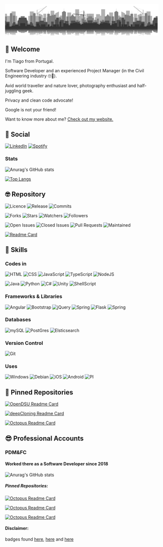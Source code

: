 [![Tiago's GitHub Banner](./assets/banner.png)](https://www.pdmfc.com)

## :wave: Welcome

I'm Tiago from Portugal.

Software Developer and an experienced Project Manager (in the Civil Engineering industry :roll_eyes::monocle_face:).

Avid world traveller and nature lover, photography enthusiast and half-juggling geek.

Privacy and clean code advocate!

Google is not your friend!

Want to know more about me? [Check out my website.](https://www.pdmfc.com/)



## :shushing_face: Social

[![LinkedIn](https://img.shields.io/badge/LinkedIn-0077B5?style=for-the-badge&logo=linkedin&logoColor=white)](https://www.linkedin.com/TiagoVenceslau)
[![Spotify](https://img.shields.io/badge/Spotify-1ED760?&style=for-the-badge&logo=spotify&logoColor=white)](https://www.linkedin.com/TiagoVenceslau)

### Stats

![Anurag's GitHub stats](https://github-readme-stats.vercel.app/api?username=TiagoVenceslau&show_icons=true)

[![Top Langs](https://github-readme-stats.vercel.app/api/top-langs/?username=TiagoVenceslau)](https://github.com/anuraghazra/github-readme-stats)





## :nerd_face: Repository

![Licence](https://img.shields.io/github/license/TiagoVenceslau/TiagoVenceslau.svg)
![Release](https://img.shields.io/github/release/TiagoVenceslau/TiagoVenceslau.svg)
![Commits](https://img.shields.io/github/commits-since/TiagoVenceslau/TiagoVenceslau/0.1.0.svg)

![Forks](https://img.shields.io/github/forks/TiagoVenceslau/TiagoVenceslau.svg)
![Stars](https://img.shields.io/github/stars/TiagoVenceslau/TiagoVenceslau.svg)
![Watchers](https://img.shields.io/github/watchers/TiagoVenceslau/TiagoVenceslau.svg)
![Followers](https://img.shields.io/github/followers/Tiagovenceslau.svg?style=social&label=Follow&maxAge=2592000)

![Open Issues](https://img.shields.io/github/issues/TiagoVenceslau/TiagoVenceslau.svg)
![Closed Issues](https://img.shields.io/github/issues-closed/TiagoVenceslau/TiagoVenceslau.svg)
![Pull Requests](https://img.shields.io/github/issues-pr-closed/TiagoVenceslau/TiagoVenceslau.svg)
![Maintained](https://img.shields.io/badge/Maintained%3F-yes-green.svg)

[![Readme Card](https://github-readme-stats.vercel.app/api/pin/?username=TiagoVenceslau&repo=TiagoVenceslau)](https://github.com/anuraghazra/github-readme-stats)
















## 💼 Skills

### Codes in

![HTML](https://img.shields.io/badge/HTML5-E34F26?style=for-the-badge&logo=html5&logoColor=white)
![CSS](https://img.shields.io/badge/CSS3-1572B6?style=for-the-badge&logo=css3&logoColor=white)
![JavaScript](https://img.shields.io/badge/JavaScript-F7DF1E?style=for-the-badge&logo=javascript&logoColor=black)
![TypeScript](https://img.shields.io/badge/TypeScript-007ACC?style=for-the-badge&logo=typescript&logoColor=white)
![NodeJS](https://img.shields.io/badge/Node.js-43853D?style=for-the-badge&logo=node.js&logoColor=white)

![Java](https://img.shields.io/badge/Java-ED8B00?style=for-the-badge&logo=java&logoColor=white)
![Python](https://img.shields.io/badge/Python-14354C?style=for-the-badge&logo=python&logoColor=white)
![C#](https://img.shields.io/badge/C%23-239120?style=for-the-badge&logo=c-sharp&logoColor=white)
![Unity](https://img.shields.io/badge/Unity-100000?style=for-the-badge&logo=unity&logoColor=white)
![ShellScript](https://img.shields.io/badge/Shell_Script-121011?style=for-the-badge&logo=gnu-bash&logoColor=white)


### Frameworks & Libraries

![Angular](https://img.shields.io/badge/Angular-DD0031?style=for-the-badge&logo=angular&logoColor=white)
![Bootstrap](https://img.shields.io/badge/Bootstrap-563D7C?style=for-the-badge&logo=bootstrap&logoColor=white)
![jQuery](https://img.shields.io/badge/jQuery-0769AD?style=for-the-badge&logo=jquery&logoColor=white)
![Spring](https://img.shields.io/badge/Spring-6DB33F?style=for-the-badge&logo=spring&logoColor=white)
![Flask](https://img.shields.io/badge/Flask-000000?style=for-the-badge&logo=flask&logoColor=white)
![Spring](https://img.shields.io/badge/Spring-6DB33F?style=for-the-badge&logo=spring&logoColor=white)

### Databases 

![mySQL](https://img.shields.io/badge/MySQL-00000F?style=for-the-badge&logo=mysql&logoColor=white)
![PostGres](https://img.shields.io/badge/PostgreSQL-316192?style=for-the-badge&logo=postgresql&logoColor=white)
![Elsticsearch](https://img.shields.io/badge/-ElasticSearch-005571?style=for-the-badge&logo=elasticsearch)


### Version Control

![Git](https://img.shields.io/badge/git-%23F05033.svg?style=for-the-badge&logo=git&logoColor=white)


### Uses

![Windows](https://img.shields.io/badge/Windows-0078D6?style=for-the-badge&logo=windows&logoColor=white)
![Debian](https://img.shields.io/badge/Debian-D70A53?style=for-the-badge&logo=debian&logoColor=white)
![iOS](https://img.shields.io/badge/iOS-000000?style=for-the-badge&logo=ios&logoColor=white)
![Android](https://img.shields.io/badge/Android-3DDC84?style=for-the-badge&logo=android&logoColor=white)
![PI](https://img.shields.io/badge/-RaspberryPi-C51A4A?style=for-the-badge&logo=Raspberry-Pi)

## 📌 Pinned Repositories

[![OpenDSU Readme Card](https://github-readme-stats.vercel.app/api/pin/?username=TiagoVenceslau&repo=OpenDSU)](https://github.com/anuraghazra/github-readme-stats)

[![deepCloning Readme Card](https://github-readme-stats.vercel.app/api/pin/?username=TiagoVenceslau&repo=DeepCloning)](https://github.com/anuraghazra/github-readme-stats)

[![Octopus Readme Card](https://github-readme-stats.vercel.app/api/pin/?username=TiagoVenceslau&repo=octopus)](https://github.com/anuraghazra/github-readme-stats)

## :sunglasses: Professional Accounts

### PDM&FC

#### Worked there as a Software Developer since 2018

![Anurag's GitHub stats](https://github-readme-stats.vercel.app/api?username=TiagoV-PDMFC&show_icons=true)

##### Pinned Repositories:

[![Octopus Readme Card](https://github-readme-stats.vercel.app/api/pin/?username=PharmaLedger-IMI&repo=fgt-workspace)](https://github.com/anuraghazra/github-readme-stats)

[![Octopus Readme Card](https://github-readme-stats.vercel.app/api/pin/?username=PharmaLedger-IMI&repo=ctr-workspace)](https://github.com/anuraghazra/github-readme-stats)

[![Octopus Readme Card](https://github-readme-stats.vercel.app/api/pin/?username=PharmaLedger-IMI&repo=acdc-workspace)](https://github.com/anuraghazra/github-readme-stats)


#### Disclaimer:

badges found [here](https://dev.to/envoy_/150-badges-for-github-pnk), [here](https://github.com/alexandresanlim/Badges4-README.md-Profile#-social-) and [here](https://github.com/Ileriayo/markdown-badges)
